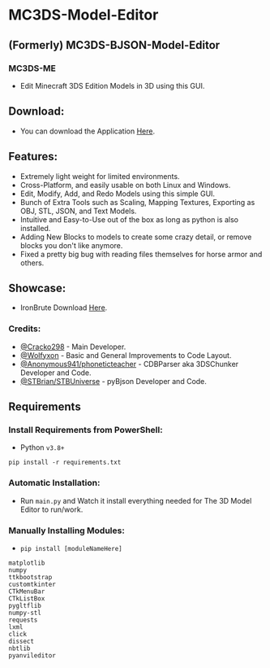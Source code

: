 # MC3DS-Model-Editor

## (Formerly) MC3DS-BJSON-Model-Editor
### MC3DS-ME
- Edit Minecraft 3DS Edition Models in 3D using this GUI.

## Download:
- You can download the Application [Here](https://github.com/Cracko298/MC3DS-3D-Model-Editor/releases/download/0.51/mc3ds-model-editor.zip).


## Features:
- Extremely light weight for limited environments.
- Cross-Platform, and easily usable on both Linux and Windows.
- Edit, Modify, Add, and Redo Models using this simple GUI.
- Bunch of Extra Tools such as Scaling, Mapping Textures, Exporting as OBJ, STL, JSON, and Text Models.
- Intuitive and Easy-to-Use out of the box as long as python is also installed.
- Adding New Blocks to models to create some crazy detail, or remove blocks you don't like anymore.
- Fixed a pretty big bug with reading files themselves for horse armor and others.

## Showcase:
- IronBrute Download [Here](https://github.com/Cracko298/MC3DS-IronBrute).


### Credits:
- [@Cracko298](https://github.com/Cracko298) - Main Developer.
- [@Wolfyxon](https://github.com/Wolfyxon) - Basic and General Improvements to Code Layout.
- [@Anonymous941/phoneticteacher](https://github.com/Anonymous941) - CDBParser aka 3DSChunker Developer and Code.
- [@STBrian/STBUniverse](https://github.com/STBrian) - pyBjson Developer and Code.

## Requirements
### Install Requirements from PowerShell:
- Python `v3.8+`
```
pip install -r requirements.txt
```
### Automatic Installation:
- Run `main.py` and Watch it install everything needed for The 3D Model Editor to run/work.

### Manually Installing Modules:
- `pip install [moduleNameHere]`
```
matplotlib
numpy
ttkbootstrap
customtkinter
CTkMenuBar
CTkListBox
pygltflib
numpy-stl
requests
lxml
click
dissect
nbtlib
pyanvileditor
```
